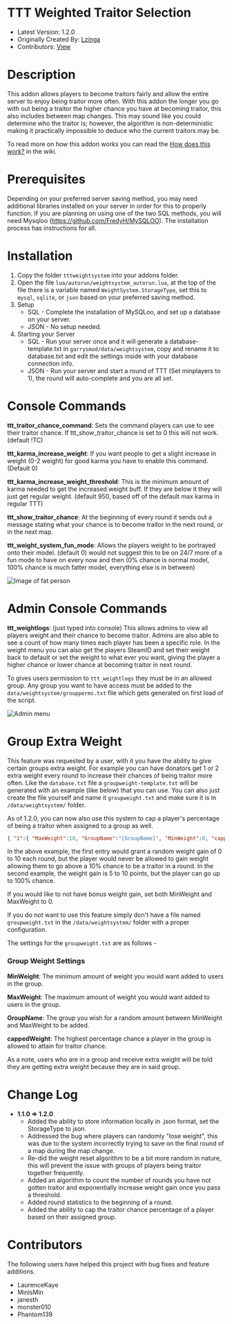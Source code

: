 # TTT Weighted Traitor Selection
- Latest Version: 1.2.0
- Originally Created By: [Lzinga](https://github.com/lzinga)
- Contributors: [View](#contributors)

# Description
This addon allows players to become traitors fairly and allow the entire server to enjoy being traitor more often. With this addon the longer you go with out being a traitor the higher chance you have at becoming traitor, this also includes between map changes. This may sound like you could determine who the traitor is; however, the algorithm is non-deterministic making it practically impossible to deduce who the current traitors may be.

To read more on how this addon works you can read the [How does this work?](https://github.com/lzinga/TTTWeightedTraitorSelection/wiki/How-does-it-work%3F) in the wiki.

# Prerequisites
Depending on your preferred server saving method, you may need additional libraries installed on your server in order for this to properly function. If you are planning on using one of the two SQL methods, you will need Mysqloo (https://github.com/FredyH/MySQLOO). The installation process has instructions for all.

# Installation
1. Copy the folder `tttweightsystem` into your addons folder.
1. Open the file `lua/autorun/weightsystem_autorun.lua`, at the top of the file there is a variable named `WeightSystem.StorageType`, set this to `mysql`, `sqlite`, or `json` based on your preferred saving method.
1. Setup
      * SQL - Complete the installation of MySQLoo, and set up a database on your server.
      * JSON - No setup needed. 
1. Starting your Server
      * SQL - Run your server once and it will generate a database-template.txt in `garrysmod/data/weightsystem`, copy and rename it to database.txt and edit the settings inside with your database connection info.
      * JSON - Run your server and start a round of TTT (Set minplayers to 1), the round will auto-complete and you are all set.

# Console Commands

**ttt_traitor_chance_command**: Sets the command players can use to see their traitor chance. If ttt_show_traitor_chance is set to 0 this will not work. (default !TC)

**ttt_karma_increase_weight**: If you want people to get a slight increase in weight (0-2 weight) for good karma you have to enable this command. (Default 0)

**ttt_karma_increase_weight_threshold**: This is the minimum amount of karma needed to get the increased weight buff. If they are below it they will just get regular weight. (default 950, based off of the default max karma in regular TTT)

**ttt_show_traitor_chance**: At the beginning of every round it sends out a message stating what your chance is to become traitor in the next round, or in the next map.

**ttt_weight_system_fun_mode**: Allows the players weight to be portrayed onto their model. (default 0) would not suggest this to be on 24/7 more of a fun mode to have on every now and then (0% chance is normal model, 100% chance is much fatter model, everything else is in between) 

![Image of fat person](http://puu.sh/ignmA/0ed089cde9.jpg)

# Admin Console Commands
**ttt_weightlogs**: (just typed into console) This allows admins to view all players weight and their chance to become traitor. Admins are also able to see a count of how many times each player has been a specific role. In the weight menu you can also get the players SteamID and set their weight back to default or set the weight to what ever you want, giving the player a higher chance or lower chance at becoming traitor in next round.

To gives users permission to `ttt_weightlogs` they must be in an allowed group. Any group you want to have access must be added to the `data/weightsystem/groupperms.txt` file which gets generated on first load of the script.

![Admin menu](https://puu.sh/wxU0C/64f9a81d20.png)

# Group Extra Weight
This feature was requested by a user, with it you have the ability to give certain groups extra weight. For example you can have donators get 1 or 2 extra weight every round to increase their chances of being traitor more often. Like the `database.txt` file a `groupweight-template.txt` will be generated with an example (like below) that you can use. You can also just create the file yourself and name it `groupweight.txt` and make sure it is in `/data/weightsystem/` folder.

As of 1.2.0, you can now also use this system to cap a player's percentage of being a traitor when assigned to a group as well.

```json
{ "1":{ "MaxWeight":10, "GroupName":"[GroupName]", "MinWeight":0, "cappedWeight":10 }, "2":{ "MaxWeight":10, "GroupName":"[AnotherGroupName]", "MinWeight":5, "cappedWeight": 100 } }
```

In the above example, the first entry would grant a random weight gain of 0 to 10 each round, but the player would never be allowed to gain weight allowing them to go above a 10% chance to be a traitor in a round. In the second example, the weight gain is 5 to 10 points, but the player can go up to 100% chance.

If you would like to not have bonus weight gain, set both MinWeight and MaxWeight to 0.

If you do not want to use this feature simply don't have a file named `groupweight.txt` in the `/data/weightsystem/` folder with a proper configuration.

The settings for the `groupweight.txt` are as follows -
### Group Weight Settings
**MinWeight**: The minimum amount of weight you would want added to users in the group.

**MaxWeight**: The maximum amount of weight you would want added to users in the group.

**GroupName**: The group you wish for a random amount between MinWeight and MaxWeight to be added.

**cappedWeight**: The highest percentage chance a player in the group is allowed to attain for traitor chance.

As a note, users who are in a group and receive extra weight will be told they are getting extra weight because they are in said group.

# Change Log
* **1.1.0 => 1.2.0**
  * Added the ability to store information locally in .json format, set the StorageType to json.
  * Addressed the bug where players can randomly "lose weight", this was due to the system incorrectly trying to save on the final round of a map during the map change.
  * Re-did the weight reset algorithm to be a bit more random in nature, this will prevent the issue with groups of players being traitor together frequently.
  * Added an algorithm to count the number of rounds you have not gotten traitor and exponentially increase weight gain once you pass a threshold.
  * Added round statistics to the beginning of a round.
  * Added the ability to cap the traitor chance percentage of a player based on their assigned group.
  
# Contributors
The following users have helped this project with bug fixes and feature additions.

  * LaurenceKaye
  * MinIsMin
  * janesth
  * monster010
  * Phantom139

